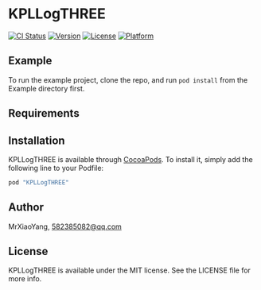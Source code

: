 # KPLLogTHREE

[![CI Status](http://img.shields.io/travis/MrXiaoYang/KPLLogTHREE.svg?style=flat)](https://travis-ci.org/MrXiaoYang/KPLLogTHREE)
[![Version](https://img.shields.io/cocoapods/v/KPLLogTHREE.svg?style=flat)](http://cocoapods.org/pods/KPLLogTHREE)
[![License](https://img.shields.io/cocoapods/l/KPLLogTHREE.svg?style=flat)](http://cocoapods.org/pods/KPLLogTHREE)
[![Platform](https://img.shields.io/cocoapods/p/KPLLogTHREE.svg?style=flat)](http://cocoapods.org/pods/KPLLogTHREE)

## Example

To run the example project, clone the repo, and run `pod install` from the Example directory first.

## Requirements

## Installation

KPLLogTHREE is available through [CocoaPods](http://cocoapods.org). To install
it, simply add the following line to your Podfile:

```ruby
pod "KPLLogTHREE"
```

## Author

MrXiaoYang, 582385082@qq.com

## License

KPLLogTHREE is available under the MIT license. See the LICENSE file for more info.
